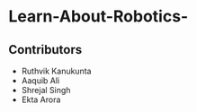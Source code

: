 # Learn-About-Robotics-

## Contributors 
- Ruthvik Kanukunta
- Aaquib Ali
- Shrejal Singh 
- Ekta Arora

